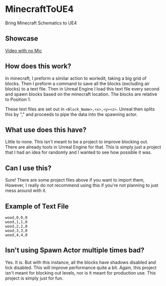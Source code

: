 # MinecraftToUE4
 Bring Minecraft Schematics to UE4
 
## Showcase
 [Video with no Mic](https://youtu.be/gExHFI1gZjo)

## How does this work?
 In minecraft, I preform a similar action to worledit, taking a big grid of blocks. Then I preform a command to save all the blocks (excluding air blocks) to a text file. Then in Unreal Engine I load this text file every second and spawn blocks based on the minecraft location. The blocks are relative to Position 1.
 
 These text files are set out in `<Block_Name>,<x>,<y><z>`. Unreal then splits this by "," and proceeds to pipe the data into the spawning actor.
 
## What use does this have?
 Little to none. This isn't meant to be a project to improve blocking out. There are already tools in Unreal Engine for that. This is simply just a project that I had an idea for randomly and I wanted to see how possible it was.
 
## Can I use this?
  Sure! There are some project files above if you want to import them, However, I really do not recommend using this if you're not planning to just mess around with it.
  
## Example of Text File
 ```
 wood,0,0,0
 wood,1,1,0
 wood,2,2,0
 wood,3,3,0
 wood,4,4,0
 ```
 
## Isn't using Spawn Actor multiple times bad?
 Yes. It is. But with this instance, all the blocks have shadows disabled and tick disabled. This will improve performance quite a bit. Again, this project isn't meant for blocking out levels, nor is it meant for production use. This project is simply just for fun.
